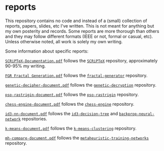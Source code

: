 # reports

This repository contains no code and instead of a (small) collection of reports, papers, slides, etc I've written. This is not meant for anything but my own posterity and records. Some reports are more thorough than others and they may follow different formats (IEEE or not, formal or casual, etc). Unless otherwise noted, all work is solely my own writing.

Some information about specific reports:

<a href="https://github.com/stratzilla/reports/blob/master/SCRiPTeX-Documentation.pdf">`SCRiPTeX-Documentation.pdf`</a> follows the <a href="https://github.com/stratzilla/SCRiPTeX">`SCRiPTeX`</a> repository, approximately 90-95% my writing.

<a href="https://github.com/stratzilla/reports/blob/master/FGR Fractal Generation.pdf">`FGR Fractal Generation.pdf`</a> follows the <a href="https://github.com/stratzilla/fractal-generator">`fractal-generator`</a> repository.

<a href="https://github.com/stratzilla/reports/blob/master/genetic-decipher-document.pdf">`genetic-decipher-document.pdf`</a> follows the <a href="https://github.com/stratzilla/genetic-decryption">`genetic-decryption`</a> repository.

<a href="https://github.com/stratzilla/reports/blob/master/pso-rastrigin-document.pdf">`pso-rastrigin-document.pdf`</a> follows the <a href="https://github.com/stratzilla/pso-rastrigin">`pso-rastrigin`</a> repository.

<a href="https://github.com/stratzilla/reports/blob/master/chess-engine-document.pdf">`chess-engine-document.pdf`</a> follows the <a href="https://github.com/stratzilla/chess-engine">`chess-engine`</a> repository.

<a href="https://github.com/stratzilla/reports/blob/master/id3-nn-document.pdf">`id3-nn-document.pdf`</a> follows the <a href="https://github.com/stratzilla/id3-decision-tree">`id3-decision-tree`</a> and <a href="https://github.com/stratzilla/backprop-neural-network">`backprop-neural-network`</a> repositories.

<a href="https://github.com/stratzilla/reports/blob/master/k-means-document.pdf">`k-means-document.pdf`</a> follows the <a href="https://github.com/stratzilla/k-means-clustering">`k-means-clustering`</a> repository.

<a href="https://github.com/stratzilla/reports/blob/master/mh-compare-document.pdf">`mh-compare-document.pdf`</a> follows the <a href="https://github.com/stratzilla/metaheuristic-training-networks">`metaheuristic-training-networks`</a> repository.
